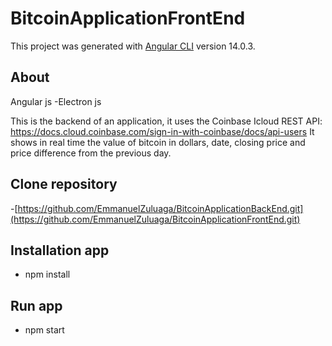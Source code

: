 # BitcoinApplicationFrontEnd

This project was generated with [Angular CLI](https://github.com/angular/angular-cli) version 14.0.3.

## About
 Angular js -Electron js

 This is the backend of an application, it uses the Coinbase Icloud REST API:  https://docs.cloud.coinbase.com/sign-in-with-coinbase/docs/api-users
 It shows in real time the value of bitcoin in dollars, date, closing price and price difference from the previous day.

## Clone repository
-[https://github.com/EmmanuelZuluaga/BitcoinApplicationBackEnd.git](https://github.com/EmmanuelZuluaga/BitcoinApplicationFrontEnd.git)

## Installation app

- npm install

## Run app
- npm start

